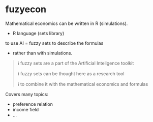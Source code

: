 # fuzyecon
Mathematical economics can be written in R (simulations).

* R language (sets library)

to use AI = fuzzy sets to describe the formulas 

* rather than with simulations.

> ℹ️ fuzzy sets are a part of the Artificial Inteligence toolkit
> 
> ℹ️ fuzzy sets can be thought here as a research tool
> 
> ℹ️ to combine it with the mathematical economics and formulas

Covers many topics:

* preference relation
* income field
* ...
